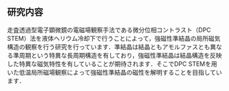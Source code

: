 ## 研究内容

走査透過型電子顕微鏡の電磁場観察手法である微分位相コントラスト（DPC STEM）法を液体ヘリウム冷却下で行うことによって，強磁性準結晶の局所磁気構造の観察を行う研究を行っています．準結晶は結晶ともアモルファスとも異なる準周期という特異な長周期構造を有しており，強磁性準結晶は結晶構造を反映した特異な磁気特性を有していることが期待されます．そこでDPC STEMを用いた低温局所磁場観察によって強磁性準結晶の磁性を解明することを目指しています．

